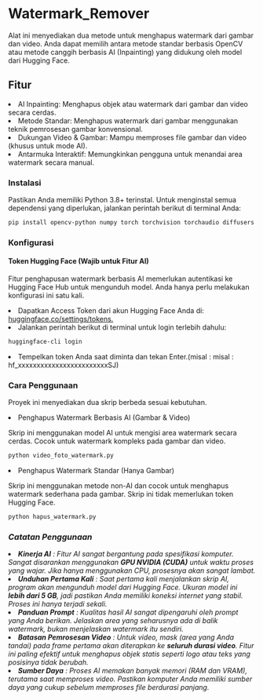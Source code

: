 # Watermark_Remover

Alat ini menyediakan dua metode untuk menghapus watermark dari gambar dan video. Anda dapat memilih antara metode standar berbasis OpenCV atau metode canggih berbasis AI (Inpainting) yang didukung oleh model dari Hugging Face.

## Fitur 
<li>AI Inpainting: Menghapus objek atau watermark dari gambar dan video secara cerdas.</li>

<li>Metode Standar: Menghapus watermark dari gambar menggunakan teknik pemrosesan gambar konvensional.</li>

<li>Dukungan Video & Gambar: Mampu memproses file gambar dan video (khusus untuk mode AI).</li>

<li>Antarmuka Interaktif: Memungkinkan pengguna untuk menandai area watermark secara manual.</li>

### Instalasi

Pastikan Anda memiliki Python 3.8+ terinstal. Untuk menginstal semua dependensi yang diperlukan, jalankan perintah berikut di terminal Anda:

```bash
pip install opencv-python numpy torch torchvision torchaudio diffusers transformers accelerate pillow
```

### Konfigurasi 

<h4>Token Hugging Face (Wajib untuk Fitur AI)</h4>

Fitur penghapusan watermark berbasis AI memerlukan autentikasi ke Hugging Face Hub untuk mengunduh model. Anda hanya perlu melakukan konfigurasi ini satu kali.
<li>Dapatkan Access Token dari akun Hugging Face Anda di: <a href>huggingface.co/settings/tokens.</a></li>
<li>Jalankan perintah berikut di terminal untuk login terlebih dahulu:</li>

```bash
huggingface-cli login
```

<li>Tempelkan token Anda saat diminta dan tekan Enter.(misal : misal : hf_xxxxxxxxxxxxxxxxxxxxxxxxSJ)</li>

### Cara Penggunaan 

Proyek ini menyediakan dua skrip berbeda sesuai kebutuhan.


<li>Penghapus Watermark Berbasis AI (Gambar & Video)</li>

Skrip ini menggunakan model AI untuk mengisi area watermark secara cerdas. Cocok untuk watermark kompleks pada gambar dan video.

```bash
python video_foto_watermark.py
```

<li>Penghapus Watermark Standar (Hanya Gambar)</li>

Skrip ini menggunakan metode non-AI dan cocok untuk menghapus watermark sederhana pada gambar. Skrip ini tidak memerlukan token Hugging Face.

```bash
python hapus_watermark.py
```

### <i>Catatan Penggunaan

<li><b>Kinerja AI</b> : Fitur AI sangat bergantung pada spesifikasi komputer. Sangat disarankan menggunakan <b>GPU NVIDIA (CUDA)</b> untuk waktu proses yang wajar. Jika hanya menggunakan CPU, prosesnya akan sangat lambat.</li>

<li><b>Unduhan Pertama Kali</b> : Saat pertama kali menjalankan skrip AI, program akan mengunduh model dari Hugging Face. Ukuran model ini <b>lebih dari 5 GB</b>, jadi pastikan Anda memiliki koneksi internet yang stabil. Proses ini hanya terjadi sekali.</li>

<li><b>Panduan Prompt</b> : Kualitas hasil AI sangat dipengaruhi oleh prompt yang Anda berikan. Jelaskan area yang seharusnya ada di balik watermark, bukan menjelaskan watermark itu sendiri.</li>

<li><b>Batasan Pemrosesan Video</b> : Untuk video, mask (area yang Anda tandai) pada frame pertama akan diterapkan ke <b>seluruh durasi video</b>. Fitur ini paling efektif untuk menghapus objek statis seperti logo atau teks yang posisinya tidak berubah.</li>

<li><b>Sumber Daya</b> : Proses AI memakan banyak memori (RAM dan VRAM), terutama saat memproses video. Pastikan komputer Anda memiliki sumber daya yang cukup sebelum memproses file berdurasi panjang.</li></i>
